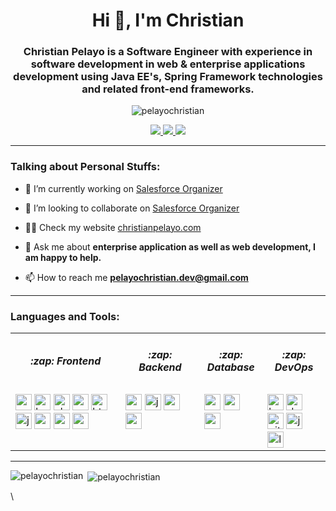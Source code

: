 <h1 align="center">Hi 👋, I'm Christian</h1>

<h3 align="center">Christian Pelayo is a Software Engineer with experience in software development in web & enterprise applications development using Java EE's, Spring Framework technologies and related front-end frameworks.</h3>

<p align="center"> <img src="https://komarev.com/ghpvc/?username=pelayochristian" alt="pelayochristian" /> </p>

<p align="center">
    <a href="https://twitter.com/iamchanpelayo" target="blank">
        <img src="https://img.shields.io/badge/twitter-%231DA1F2.svg?&style=for-the-badge&logo=twitter&logoColor=white" />
    </a>
     <a href="https://linkedin.com/in/christian-pelayo" target="blank">
        <img src="https://img.shields.io/badge/linkedin-%230077B5.svg?&style=for-the-badge&logo=linkedin&logoColor=white" />
    </a>
     <a href="https://instagram.com/_chanpelayo" target="blank">
        <img src="https://img.shields.io/badge/instagram-%23E4405F.svg?&style=for-the-badge&logo=instagram&logoColor=white" />
    </a>
</p>

<hr/>

### Talking about Personal Stuffs:

- 🔭 I’m currently working on [Salesforce Organizer](https://github.com/pelayochristian/salesforce-organizer)

- 👯 I’m looking to collaborate on [Salesforce Organizer](https://github.com/pelayochristian/salesforce-organizer)

- 👨‍💻 Check my website [christianpelayo.com](https://www.christianpelayo.com)

- 💬 Ask me about **enterprise application as well as web development, I am happy to help.**

- 📫 How to reach me **pelayochristian.dev@gmail.com**

<hr/>

### Languages and Tools:
<table>
<tr>
    <td><h5 align="center">:zap: Frontend</h5></td>
    <td><h5 align="center">:zap: Backend</h5></td>
    <td><h5 align="center">:zap: Database</h5></td>
    <td><h5 align="center">:zap: DevOps</h5></td>
</tr>
<tr>
    <td valign="top" width="35%"> 
        <img src="https://devicons.github.io/devicon/devicon.git/icons/angularjs/angularjs-original.svg" alt="angularjs" width="26" height="26" margin="10px"/> 
        <img src="https://devicons.github.io/devicon/devicon.git/icons/bootstrap/bootstrap-plain.svg" alt="bootstrap" width="26" height="26"/> 
        <img src="https://www.chartjs.org/media/logo-title.svg" alt="chartjs" width="26" height="26"/> 
        <img src="https://devicons.github.io/devicon/devicon.git/icons/css3/css3-original-wordmark.svg" alt="css3" width="26" height="26"/> 
        <img src="https://devicons.github.io/devicon/devicon.git/icons/html5/html5-original-wordmark.svg" alt="html5" width="26" height="26"/>
        <img src="https://devicons.github.io/devicon/devicon.git/icons/javascript/javascript-original.svg" alt="javascript" width="26" height="26"/>
        <img src="https://reactnative.dev/img/header_logo.svg" alt="reactnative" width="26" height="26"/>
        <img src="https://cdn.worldvectorlogo.com/logos/nextjs-3.svg" alt="nextjs" width="26" height="26"/>
        <img src="https://raw.githubusercontent.com/prplx/svg-logos/5585531d45d294869c4eaab4d7cf2e9c167710a9/svg/materialize.svg" alt="materialize" width="26" height="26"/>
    </td>
    <td valign="top" width="25%"> 
        <img src="https://devicons.github.io/devicon/devicon.git/icons/express/express-original-wordmark.svg" alt="express" width="26" height="26"/> 
        <img src="https://devicons.github.io/devicon/devicon.git/icons/java/java-original-wordmark.svg" alt="java" width="26" height="26"/> 
        <img src="https://devicons.github.io/devicon/devicon.git/icons/nodejs/nodejs-original-wordmark.svg" alt="nodejs" width="26" height="26"/> 
        <img src="https://www.vectorlogo.zone/logos/springio/springio-icon.svg" alt="spring" width="26" height="26"/>
    </td>
     <td valign="top" width="20%">
        <img src="https://devicons.github.io/devicon/devicon.git/icons/postgresql/postgresql-original-wordmark.svg" alt="postgresql" width="26" height="26"/> 
        <img src="https://devicons.github.io/devicon/devicon.git/icons/mysql/mysql-original-wordmark.svg" alt="mysql" width="26" height="26"/> 
        <img src="https://devicons.github.io/devicon/devicon.git/icons/redis/redis-original-wordmark.svg" alt="redis" width="26" height="26"/>
    </td>
    <td valign="top" width="25%">
        <img src="https://www.vectorlogo.zone/logos/gnu_bash/gnu_bash-icon.svg" alt="bash" width="26" height="26"/> 
        <img src="https://devicons.github.io/devicon/devicon.git/icons/docker/docker-original-wordmark.svg" alt="docker" width="26" height="26"/> 
        <img src="https://www.vectorlogo.zone/logos/git-scm/git-scm-icon.svg" alt="git" width="26" height="26"/> 
        <img src="https://www.vectorlogo.zone/logos/jenkins/jenkins-icon.svg" alt="jenkins" width="26" height="26"/>
        <img src="https://devicons.github.io/devicon/devicon.git/icons/linux/linux-original.svg" alt="linux" width="26" height="26"/> 
    </td>
</tr>
</table>

<hr/>
<p><img align="left" src="https://github-readme-stats.vercel.app/api/top-langs/?username=pelayochristian&hide=html&theme=dracula" alt="pelayochristian" /></p>
<p>&nbsp;<img align="center" src="https://github-readme-stats.vercel.app/api?username=pelayochristian&show_icons=true&theme=dracula" alt="pelayochristian" /></p>\

[website]:https://www.christianpelayo.com
